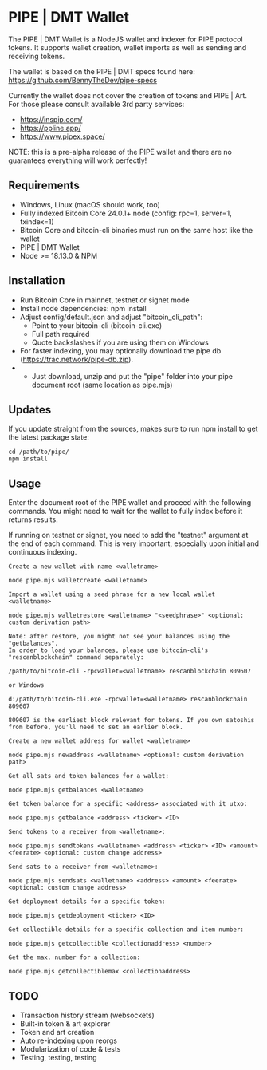 # PIPE | DMT Wallet

The PIPE | DMT Wallet is a NodeJS wallet and indexer for PIPE protocol tokens.  It supports wallet creation, wallet imports as well as sending and receiving tokens.

The wallet is based on the PIPE | DMT specs found here: https://github.com/BennyTheDev/pipe-specs

Currently the wallet does not cover the creation of tokens and PIPE | Art. For those please consult available 3rd party services:

- https://inspip.com/
- https://ppline.app/
- https://www.pipex.space/

NOTE: this is a pre-alpha release of the PIPE wallet and there are no guarantees everything will work perfectly!

## Requirements

- Windows, Linux (macOS should work, too)
- Fully indexed Bitcoin Core 24.0.1+ node (config: rpc=1, server=1, txindex=1)
- Bitcoin Core and bitcoin-cli binaries must run on the same host like the wallet
- PIPE | DMT Wallet
- Node >= 18.13.0 & NPM

## Installation

- Run Bitcoin Core in mainnet, testnet or signet mode
- Install node dependencies: npm install
- Adjust config/default.json and adjust "bitcoin_cli_path":
  - Point to your bitcoin-cli (bitcoin-cli.exe)
  - Full path required
  - Quote backslashes if you are using them on Windows
- For faster indexing, you may optionally download the pipe db (https://trac.network/pipe-db.zip).
- - Just download, unzip and put the "pipe" folder into your pipe document root (same location as pipe.mjs)

## Updates

If you update straight from the sources, makes sure to run npm install to get the latest package state:

```
cd /path/to/pipe/
npm install
```

## Usage

Enter the document root of the PIPE wallet and proceed with the following commands.
You might need to wait for the wallet to fully index before it returns results. 

If running on testnet or signet, you need to add the "testnet" argument at the end of each command. This is very important, especially upon initial and continuous indexing.

```
Create a new wallet with name <walletname>

node pipe.mjs walletcreate <walletname>
```

```
Import a wallet using a seed phrase for a new local wallet <walletname>

node pipe.mjs walletrestore <walletname> "<seedphrase>" <optional: custom derivation path>

Note: after restore, you might not see your balances using the "getbalances".
In order to load your balances, please use bitcoin-cli's "rescanblockchain" command separately:

/path/to/bitcoin-cli -rpcwallet=<walletname> rescanblockchain 809607

or Windows

d:/path/to/bitcoin-cli.exe -rpcwallet=<walletname> rescanblockchain 809607

809607 is the earliest block relevant for tokens. If you own satoshis from before, you'll need to set an earlier block.
```

```
Create a new wallet address for wallet <walletname>

node pipe.mjs newaddress <walletname> <optional: custom derivation path>
```

``` 
Get all sats and token balances for a wallet:

node pipe.mjs getbalances <walletname>
```

``` 
Get token balance for a specific <address> associated with it utxo:

node pipe.mjs getbalance <address> <ticker> <ID>
```

``` 
Send tokens to a receiver from <walletname>:

node pipe.mjs sendtokens <walletname> <address> <ticker> <ID> <amount> <feerate> <optional: custom change address>
```

``` 
Send sats to a receiver from <walletname>:

node pipe.mjs sendsats <walletname> <address> <amount> <feerate> <optional: custom change address>
```

``` 
Get deployment details for a specific token:

node pipe.mjs getdeployment <ticker> <ID>
```

``` 
Get collectible details for a specific collection and item number:

node pipe.mjs getcollectible <collectionaddress> <number>
```

``` 
Get the max. number for a collection:

node pipe.mjs getcollectiblemax <collectionaddress>
```

## TODO

- Transaction history stream (websockets)
- Built-in token & art explorer
- Token and art creation
- Auto re-indexing upon reorgs
- Modularization of code & tests
- Testing, testing, testing
